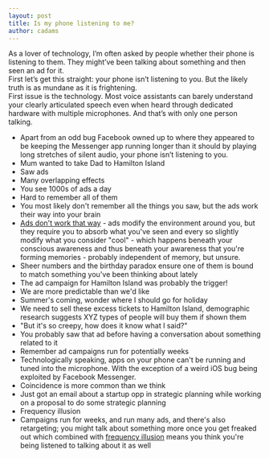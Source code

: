 ```yaml
---
layout: post
title: Is my phone listening to me?
author: cadams
---
```

As a lover of technology, I’m often asked by people whether their phone is listening to them. They might’ve been talking about something and then seen an ad for it.  
First let’s get this straight: your phone isn’t listening to you. But the likely truth is as mundane as it is frightening.  
First issue is the technology. Most voice assistants can barely understand your clearly articulated speech even when heard through dedicated hardware with multiple microphones. And that’s with only one person talking.  
  
  

  * Apart from an odd bug Facebook owned up to where they appeared to be keeping the Messenger app running longer than it should by playing long stretches of silent audio, your phone isn’t listening to you.
  * Mum wanted to take Dad to Hamilton Island
  * Saw ads
  * Many overlapping effects
  * You see 1000s of ads a day
  * Hard to remember all of them
  * You most likely don't remember all the things you saw, but the ads work their way into your brain
  * [Ads don't work that way](https://meltingasphalt.com/ads-dont-work-that-way/) \- ads modify the environment around you, but they require you to absorb what you've seen and every so slightly modify what you consider "cool" - which happens beneath your conscious awareness and thus beneath your awareness that you're forming memories - probably independent of memory, but unsure.
  * Sheer numbers and the birthday paradox ensure one of them is bound to match something you've been thinking about lately
  * The ad campaign for Hamilton Island was probably the trigger!
  * We are more predictable than we'd like
  * Summer's coming, wonder where I should go for holiday
  * We need to sell these excess tickets to Hamilton Island, demographic research suggests XYZ types of people will buy them if shown them
  * "But it's so creepy, how does it know what I said?"
  * You probably saw that ad before having a conversation about something related to it
  * Remember ad campaigns run for potentially weeks
  * Technologically speaking, apps on your phone can't be running and tuned into the microphone. With the exception of a weird iOS bug being exploited by Facebook Messenger.
  * Coincidence is more common than we think
  * Just got an email about a startup opp in strategic planning while working on a proposal to do some strategic planning
  * Frequency illusion
  * Campaigns run for weeks, and run many ads, and there's also retargeting; you might talk about something more once you get freaked out which combined with [frequency illusion](https://en.wikipedia.org/wiki/Frequency_illusion) means you think you're being listened to talking about it as well


